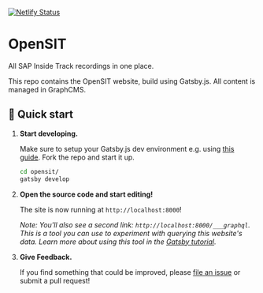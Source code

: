 [![Netlify Status](https://api.netlify.com/api/v1/badges/f6f40728-157f-44b5-9817-3807f6e346f6/deploy-status)](https://app.netlify.com/sites/heuristic-shirley-f2f0d5/deploys)

# OpenSIT

All SAP Inside Track recordings in one place.

This repo contains the OpenSIT website, build using Gatsby.js. All content is managed in GraphCMS.

## 🚀 Quick start

1.  **Start developing.**

    Make sure to setup your Gatsby.js dev environment e.g. using [this guide](https://www.gatsbyjs.com/tutorial/part-zero/).
    Fork the repo and start it up.

    ```sh
    cd opensit/
    gatsby develop
    ```

2.  **Open the source code and start editing!**

    The site is now running at `http://localhost:8000`!
    
    *Note: You'll also see a second link: `http://localhost:8000/___graphql`. This is a tool you can use to experiment with querying this website's data. Learn more about using this tool in the [Gatsby tutorial](https://www.gatsbyjs.org/tutorial/part-five/#introducing-graphiql).*

3. **Give Feedback.**

    If you find something that could be improved, please [file an issue](./issues/new) or submit a pull request!
